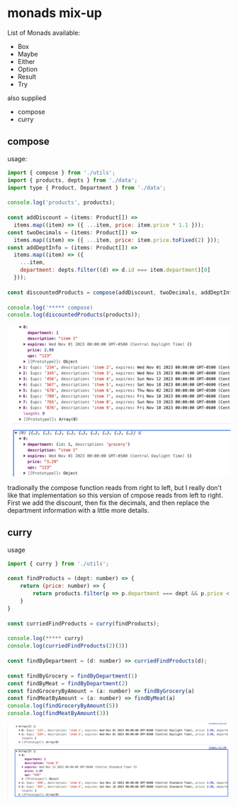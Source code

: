 # monads mix-up

List of Monads available:

- Box
- Maybe
- Either
- Option
- Result
- Try

also supplied

- compose
- curry

## compose

usage:

```js
import { compose } from './utils';
import { products, depts } from './data';
import type { Product, Department } from './data';

console.log('products', products);

const addDiscount = (items: Product[]) =>
  items.map((item) => ({ ...item, price: item.price * 1.1 }));
const twoDecimals = (items: Product[]) =>
  items.map((item) => ({ ...item, price: item.price.toFixed(2) }));
const addDeptInfo = (items: Product[]) =>
  items.map((item) => ({
    ...item,
    department: depts.filter((d) => d.id === item.department)[0]
  }));

const discountedProducts = compose(addDiscount, twoDecimals, addDeptInfo);

console.log('***** compose)
console.log(discountedProducts(products));
```

![compose](img/compose_01.png)

tradionally the compose function reads from right to left, but I really don't like that implementation so this version of cmpose reads from left to right. First we add the discount, then fix the decimals, and then replace the department information with a little more details.

## curry

usage

```js
import { curry } from './utils';

const findProducts = (dept: number) => {
    return (price: number) => {
        return products.filter(p => p.department === dept && p.price < price)
    }
}

const curriedFindProducts = curry(findProducts);

console.log(***** curry)
console.log(curriedFindProducts(2)(3))

const findByDepartment = (d: number) => curriedFindProducts(d);

const findByGrocery = findByDepartment(1)
const findByMeat = findByDepartment(2)
const findGroceryByAmount = (a: number) => findByGrocery(a)
const findMeatByAmount = (a: number) => findByMeat(a)
console.log(findGroceryByAmount(5))
console.log(findMeatByAmount(3))
```

![curry](img/curry.png)
